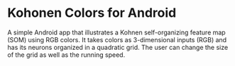 Kohonen Colors for Android
==========================

A simple Android app that illustrates a Kohnen self-organizing feature map (SOM) using RGB colors.
It takes colors as 3-dimensional inputs (RGB) and has its neurons organized in a quadratic grid.
The user can change the size of the grid as well as the running speed. 
